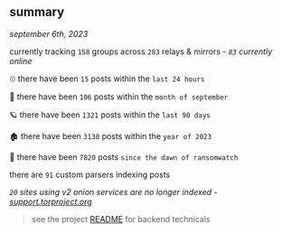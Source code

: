 
## summary
_september 6th, 2023_

currently tracking `158` groups across `283` relays & mirrors - _`83` currently online_

⏲ there have been `15` posts within the `last 24 hours`

🦈 there have been `106` posts within the `month of september`

🪐 there have been `1321` posts within the `last 90 days`

🏚 there have been `3130` posts within the `year of 2023`

🦕 there have been `7820` posts `since the dawn of ransomwatch`

there are `91` custom parsers indexing posts

_`20` sites using v2 onion services are no longer indexed - [support.torproject.org](https://support.torproject.org/onionservices/v2-deprecation/)_

> see the project [README](https://github.com/joshhighet/ransomwatch#ransomwatch--) for backend technicals
